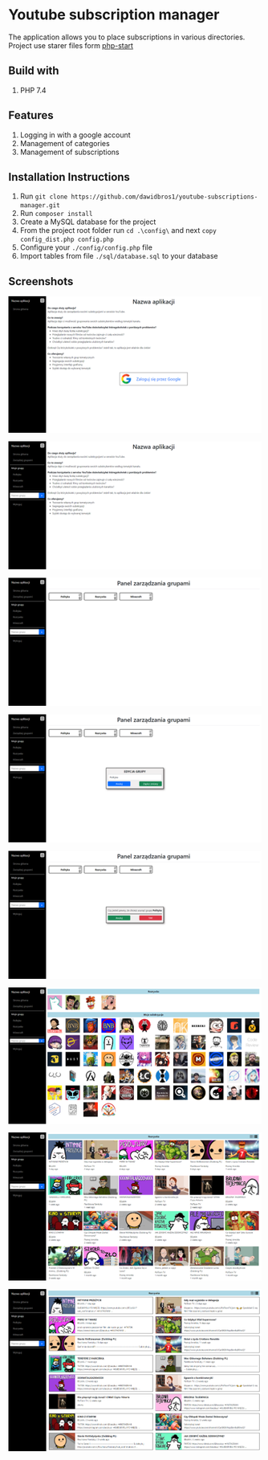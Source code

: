 # Youtube subscription manager
The application allows you to place subscriptions in various directories. Project use starer files form [php-start](https://github.com/dawidbros1/php-start)

## Build with
1. PHP 7.4

## Features
1. Logging in with a google account
2. Management of categories
3. Management of subscriptions

## Installation Instructions
1. Run `git clone https://github.com/dawidbros1/youtube-subscriptions-manager.git`
2. Run `composer install`
3. Create a MySQL database for the project
4. From the project root folder run `cd .\config\` and next `copy config_dist.php config.php`
5. Configure your `./config/config.php` file
6. Import tables from file `./sql/database.sql` to your database

## Screenshots
![](docs/images/homepage.png)

![](docs/images/homepage_logged.png)

![](docs/images/manage.png)

![](docs/images/edit.png)

![](docs/images/delete.png)

![](docs/images/list.png)

![](docs/images/show_grid.png)

![](docs/images/show_list.png)